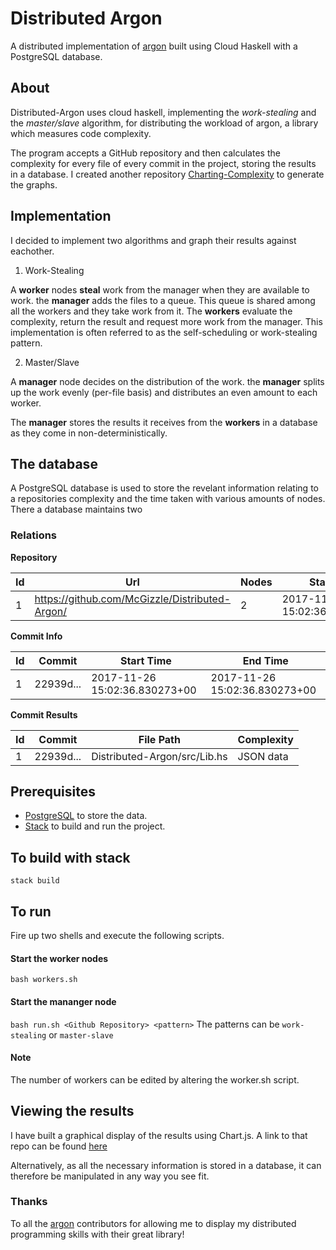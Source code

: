 # Distributed Argon

A distributed implementation of [argon](https://github.com/rubik/argon) built using Cloud Haskell with a PostgreSQL database.

## About
Distributed-Argon uses cloud haskell, implementing the _work-stealing_ and the _master/slave_ algorithm, for distributing the workload of argon, a library which measures code complexity. 

The program accepts a GitHub repository and then calculates the complexity for every file of every commit in the project, storing the results in a database. I created another repository [Charting-Complexity]() to generate the graphs.

## Implementation
I decided to implement two algorithms and graph their results against eachother.

1. Work-Stealing

A __worker__ nodes __steal__ work from the manager when they are available to work. the __manager__ adds the files to a queue. This queue is shared among all the workers and they take work from it. The __workers__ evaluate the complexity, return the result and request more work from the manager. This implementation is often referred to as the self-scheduling or work-stealing pattern.

2. Master/Slave

A __manager__ node decides on the distribution of the work. the __manager__ splits up the work evenly (per-file basis) and distributes an even amount to each worker.



The __manager__ stores the results it receives from the __workers__ in a database as they come in non-deterministically. 


## The database
A PostgreSQL database is used to store the revelant information relating to a repositories complexity and the time taken with various amounts of nodes. There a  database maintains two 

### Relations

__Repository__ 

| Id | Url | Nodes | Start Time| End time| Pattern |
| --- | --- | --- | --- | --- | --- |
| 1 | https://github.com/McGizzle/Distributed-Argon/ | 2 | 2017-11-26 15:02:36.830273+00 | 2017-11-26 15:03:25.63044+00 | work-stealing|

__Commit Info__ 

| Id | Commit | Start Time | End Time |
| --- | --- | --- | --- |
| 1 | 22939d... | 2017-11-26 15:02:36.830273+00 | 2017-11-26 15:02:36.830273+00 |

__Commit Results__

| Id | Commit | File Path | Complexity |
| --- | --- | ---- | --- |
| 1 | 22939d... |  Distributed-Argon/src/Lib.hs | JSON data |


## Prerequisites
* [PostgreSQL](https://www.postgresql.org/) to store the data.
* [Stack](https://docs.haskellstack.org/en/stable/README/) to build and run the project.

## To build with stack
``` stack build ```

## To run
Fire up two shells and execute the following scripts.
#### Start the worker nodes
```bash workers.sh```
#### Start the mananger node
```bash run.sh <Github Repository> <pattern>```
The patterns can be 
`work-stealing` or `master-slave`
#### Note
The number of workers can be edited by altering the worker.sh script.

## Viewing the results
I have built a graphical display of the results using Chart.js. A link to that repo can be found [here](https://github.com/McGizzle/Charting-Complexity)

Alternatively, as all the necessary information is stored in a database, it can therefore be manipulated in any way you see fit.

### Thanks
To all the [argon](https://github.com/rubik/argon) contributors for allowing me to display my distributed programming skills with their great library!

